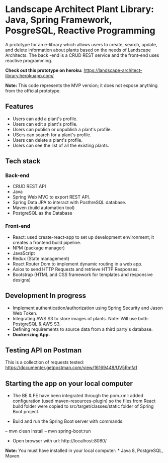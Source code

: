 # Landscape Architect Plant Library: Java, Spring Framework, PosgreSQL, Reactive Programming 
A prototype for an e-library which allows users to create, search, update, and delete information about plants based on the needs of Landscape Architects. The back -end is a CRUD REST service and the front-end uses reactive programming. 

**Check out this prototype on heroku:** https://landscape-architect-library.herokuapp.com/

**Note:** This code represents the MVP version; it does not expose anything from the official prototype.

## Features

* Users can add a plant's profile.
* Users can edit a plant's profile.
* Users can publish or unpublish a plant's profile.
* USers can search for a plant's profile.
* Users can delete a plant's profile.
* Users can see the list of all the existing plants.

## Tech stack

  ### Back-end
  * CRUD REST API
  * Java
  * Spring Web MVC to export REST API.
  * Spring Data JPA to interact with PosthreSQL database.
  * Maven (build automation tool)
  * PostgreSQL as the Database

  ### Front-end

  * React: used create-react-app to set up development environment; it creates a frontend build pipeline.
  * NPM (package manager)
  * JavaScript
  * Redux (State management) 
  * React Router Dom to implement dynamic routing in a web app.
  * Axios to send HTTP Requests and retrieve HTTP Responses.
  * Bootstrap (HTML and CSS framework for templates and responsive designs)

## Development In progress

* Implement authentication/authorization using Spring Security and Jason Web Token.
* Integrating AWS S3 to store images of plants. Note: Will use both: PostgreSQL & AWS S3.
* Defining requirements to source data from a third party's database.
* **Dockerizing App.**

## Testing API on Postman 

This is a collection of requests tested: https://documenter.getpostman.com/view/16169448/UV5Rmfa1

## Starting the app on your local computer

* The BE & FE have been integrated through the pom.xml: added configuration (used maven-resources-plugin) so the files from React build folder were copied to src/target/classes/static folder of Spring Boot project.

* Build and run the Spring Boot server with commands:

– mvn clean install
– mvn spring-boot:run
- Open browser with url: http://localhost:8080/

**Note:** You must have installed in your local computer: 
          * Java 8, PostgreSQL, Maven.
